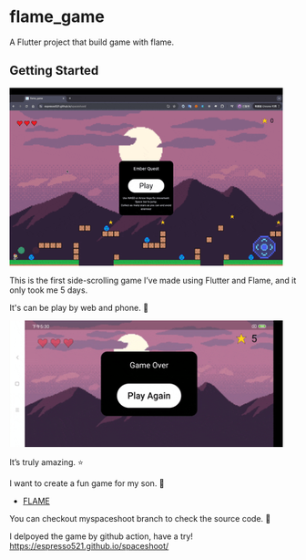 # flame_game

A Flutter project that build game with flame.

## Getting Started

<img src="./gif/myfirstgame.gif" width="480">

This is the first side-scrolling game I’ve made using Flutter and Flame, and it only took me 5 days. 

It's can be play by web and phone. 📱

<img src="./gif/phoneVersion.gif" width="480">

It’s truly amazing. ⭐

I want to create a fun game for my son. 🧒

- [FLAME](https://docs.flame-engine.org/latest/index.html)

You can checkout myspaceshoot branch to check the source code. 🥦

I delpoyed the game by github action, have a try!   
https://espresso521.github.io/spaceshoot/


